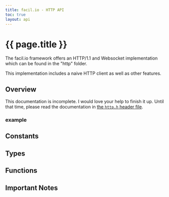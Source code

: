 ```yaml
---
title: facil.io - HTTP API
toc: true
layout: api
---
```

# {{ page.title }}

The facil.io framework offers an HTTP/1.1 and Websocket implementation which can be found in the "http" folder.

This implementation includes a naive HTTP client as well as other features.

## Overview

This documentation is incomplete. I would love your help to finish it up. Until that time, please read the documentation in [the `http.h` header file](https://github.com/boazsegev/facil.io/blob/master/lib/facil/http/http.h).

### example

## Constants

## Types

## Functions

## Important Notes
